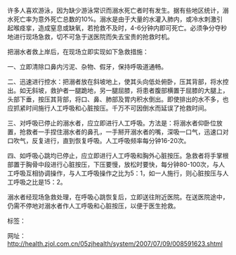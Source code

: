 ﻿许多人喜欢游泳，因为缺少游泳常识而溺水死亡者时有发生。据有些地区统计，溺水死亡率为意外死亡总数的10%。溺水是由于大量的水灌入肺内，或冷水刺激引起喉痉挛，造成窒息或缺氧，若抢救不及时，4-6分钟内即可死亡。必须争分夺秒地进行现场急救，切不可急于送医院而失去宝贵的抢救时机。

把溺水者救上岸后，在现场立即实现如下急救措施：

一、立即清除口鼻内污泥、杂物、假牙，保持呼吸道通畅。

二、迅速进行控水：把溺者放在斜坡地上，使其头向低处俯卧，压其背部，将水控出。如无斜坡，救护者一腿跪地，另一腿屈膝，将患者腹部横置于屈膝的大腿上，头部下垂，按压其背部，将口、鼻、肺部及胃内积水倒出。即使排出的水不多，也应抓紧时间施行人工呼吸和心脏按压。千万不可因倒水而延误了抢救时间。

三、对呼吸已停止的溺水者，应立即进行人工呼吸。方法是：将溺水者仰卧位放置，抢救者一手捏住溺水者的鼻孔，一手掰开溺水者的嘴，深吸一口气，迅速口对口吹气，反复进行，直到恢复呼吸。人工呼吸频率每分钟16-20次。

四、如呼吸心跳均已停止，应立即进行人工呼吸和胸外心脏按压。急救者将手掌根部置于胸骨中段进行心脏按压，下压要慢，放松时要快，每分钟80-100次，与人工呼吸互相协调操作，与人工呼吸操作之比为5：1，如一人施行，则心脏按压与人工呼吸之比是15：2。

溺水者经现场急救处理，在呼吸心跳恢复后，立即送往附近医院。在送医院途中，仍需不停地对溺水者作人工呼吸和心脏按压，以便于医生抢救。

标签：

网址：http://health.zjol.com.cn/05zjhealth/system/2007/07/09/008591623.shtml